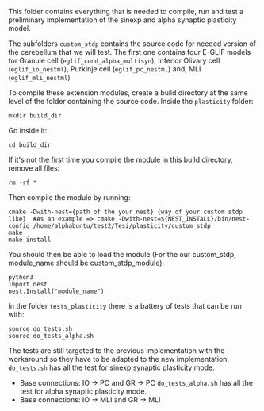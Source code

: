 This folder contains everything that is needed to compile, run and test a preliminary implementation of the sinexp and alpha synaptic plasticity model.

The subfolders `custom_stdp` contains the source code for needed version of the cerebellum that we will test.
The first one contains four E-GLIF models for Granule cell (`eglif_cond_alpha_multisyn`), Inferior Olivary cell (`eglif_io_nestml`), Purkinje cell (`eglif_pc_nestml`) and, MLI (`eglif_mli_nestml`)

To compile these extension modules, create a build directory at the same level of the folder containing the source code. Inside the `plasticity` folder:
```
mkdir build_dir
```
Go inside it:
```
cd build_dir
```
If it's not the first time you compile the module in this build directory, remove all files:
```
rm -rf *
```
Then compile the module by running:
```
cmake -Dwith-nest={path of the your nest} {way of your custom stdp like}  #As an example => cmake -Dwith-nest=${NEST_INSTALL}/bin/nest-config /home/alphabuntu/test2/Tesi/plasticity/custom_stdp
make
make install
```
You should then be able to load the module (For the our custom_stdp, module_name should be custom_stdp_module):
```
python3
import nest
nest.Install("module_name")
```

In the folder `tests_plasticity` there is a battery of tests that can be run with:
```
source do_tests.sh
source do_tests_alpha.sh
```
The tests are still targeted to the previous implementation with the workaround so they have to be adapted to the new implementation. `do_tests.sh` has all the test for sinexp synaptic plasticity mode. 
- Base connections: IO -> PC  and GR -> PC
`do_tests_alpha.sh` has all the test for alpha synaptic plasticity mode.
- Base connections: IO -> MLI  and GR -> MLI
